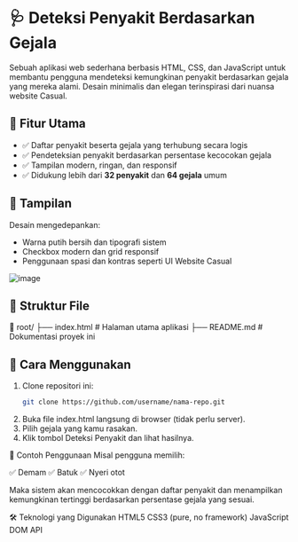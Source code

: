 # 🩺 Deteksi Penyakit Berdasarkan Gejala

Sebuah aplikasi web sederhana berbasis HTML, CSS, dan JavaScript untuk membantu pengguna mendeteksi kemungkinan penyakit berdasarkan gejala yang mereka alami. Desain minimalis dan elegan terinspirasi dari nuansa website Casual.

## 🚀 Fitur Utama

- ✅ Daftar penyakit beserta gejala yang terhubung secara logis
- ✅ Pendeteksian penyakit berdasarkan persentase kecocokan gejala
- ✅ Tampilan modern, ringan, dan responsif
- ✅ Didukung lebih dari **32 penyakit** dan **64 gejala** umum

## 🎨 Tampilan

Desain mengedepankan:
- Warna putih bersih dan tipografi sistem
- Checkbox modern dan grid responsif
- Penggunaan spasi dan kontras seperti UI Website Casual

![image](https://github.com/user-attachments/assets/5fb07049-7347-4351-9d82-39b1fc414323)


## 📂 Struktur File

📁 root/
├── index.html # Halaman utama aplikasi
├── README.md # Dokumentasi proyek ini


## 🧪 Cara Menggunakan

1. Clone repositori ini:
   ```bash
   git clone https://github.com/username/nama-repo.git
2. Buka file index.html langsung di browser (tidak perlu server).
3. Pilih gejala yang kamu rasakan.
4. Klik tombol Deteksi Penyakit dan lihat hasilnya.

📝 Contoh Penggunaan
Misal pengguna memilih:

✅ Demam
✅ Batuk
✅ Nyeri otot

Maka sistem akan mencocokkan dengan daftar penyakit dan menampilkan kemungkinan tertinggi berdasarkan persentase gejala yang sesuai.

🛠️ Teknologi yang Digunakan
HTML5
CSS3 (pure, no framework)
JavaScript DOM API

